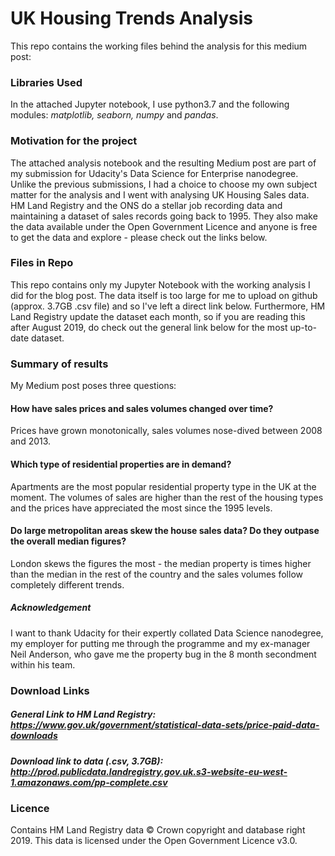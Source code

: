 # UK Housing Trends Analysis

This repo contains the working files behind the analysis for this medium post: 

### Libraries Used
In the attached Jupyter notebook, I use python3.7 and the following modules: *matplotlib, seaborn, numpy* and *pandas*. 

### Motivation for the project
The attached analysis notebook and the resulting Medium post are part of my submission for Udacity's Data Science for Enterprise nanodegree. Unlike the previous submissions, I had a choice to choose my own subject matter for the analysis and I went with analysing UK Housing Sales data. HM Land Registry and the ONS do a stellar job recording data and maintaining a dataset of sales records going back to 1995. They also make the data available under the Open Government Licence and anyone is free to get the data and explore - please check out the links below.

### Files in Repo
This repo contains only my Jupyter Notebook with the working analysis I did for the blog post. The data itself is too large for me to upload on github (approx. 3.7GB .csv file) and so I've left a direct link below. Furthermore, HM Land Registry update the dataset each month, so if you are reading this after August 2019, do check out the general link below for the most up-to-date dataset. 

### Summary of results
My Medium post poses three questions:
#### How have sales prices and sales volumes changed over time? 
Prices have grown monotonically, sales volumes nose-dived between 2008 and 2013. 

#### Which type of residential properties are in demand?
Apartments are the most popular residential property type in the UK at the moment. The volumes of sales are higher than the rest of the housing types and the prices have appreciated the most since the 1995 levels.

#### Do large metropolitan areas skew the house sales data? Do they outpase the overall median figures?
London skews the figures the most - the median property is times higher than the median in the rest of the country and the sales volumes follow completely different trends. 

##### Acknowledgement 
I want to thank Udacity for their expertly collated Data Science nanodegree, my employer for putting me through the programme and my ex-manager Neil Anderson, who gave me the property bug in the 8 month secondment within his team.

### Download Links
##### General Link to HM Land Registry: https://www.gov.uk/government/statistical-data-sets/price-paid-data-downloads
##### Download link to data (.csv, 3.7GB): http://prod.publicdata.landregistry.gov.uk.s3-website-eu-west-1.amazonaws.com/pp-complete.csv

### Licence
Contains HM Land Registry data © Crown copyright and database right 2019. This data is licensed under the Open Government Licence v3.0.

